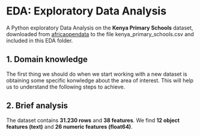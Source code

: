 # EDA: Exploratory Data Analysis

A Python exploratory Data Analysis on the **Kenya Primary Schools** dataset, downloaded from  [africaopendata](http://www.africaopendata.org) to the file kenya_primary_schools.csv and included in this EDA folder.

## 1. Domain knowledge
The first thing we should do when we start working with a new dataset is obtaining some specific konwledge about the area of interest. This will help us to understand the following steps to achieve.

## 2. Brief analysis
The dataset contains **31.230 rows** and **38 features**. We find **12 object features (text)** and **26 numeric features (float64)**.

